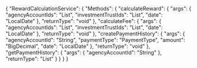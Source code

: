 {
  "RewardCalculationService": {
    "Methods": {
      "calculateReward": {
        "args": {
          "agencyAccountIds": "List<String>",
          "investmentTrustIds": "List<String>",
          "date": "LocalDate"
        },
        "returnType": "void"
      },
      "calculateFee": {
        "args": {
          "agencyAccountIds": "List<String>",
          "investmentTrustIds": "List<String>",
          "date": "LocalDate"
        },
        "returnType": "void"
      },
      "createPaymentHistory": {
        "args": {
          "agencyAccountId": "String",
          "paymentType": "PaymentType",
          "amount": "BigDecimal",
          "date": "LocalDate"
        },
        "returnType": "void"
      },
      "getPaymentHistory": {
        "args": {
          "agencyAccountId": "String"
        },
        "returnType": "List<PaymentHistory>"
      }
    }
  }
}